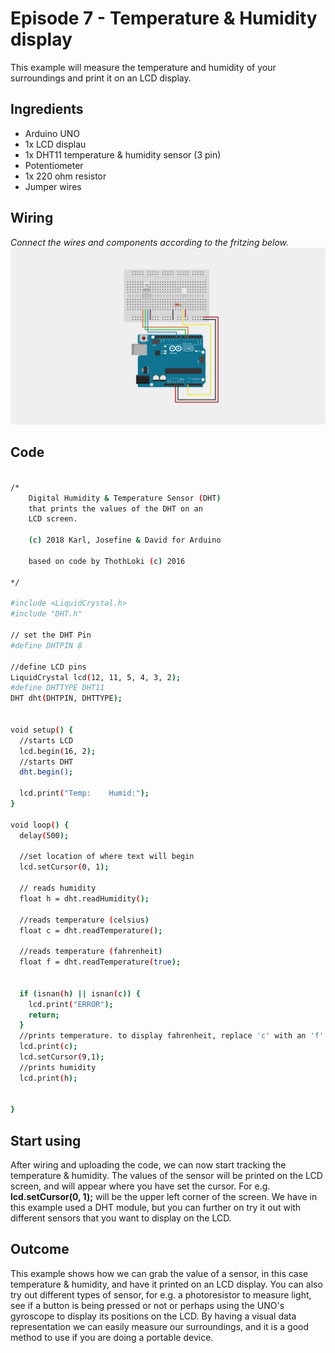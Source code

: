 # Episode 7 - Temperature & Humidity display
This example will measure the temperature and humidity of your surroundings and print it on an LCD display. 


## Ingredients
- Arduino UNO
- 1x LCD displau
- 1x DHT11 temperature & humidity sensor (3 pin)
- Potentiometer
- 1x 220 ohm resistor
- Jumper wires 


## Wiring
 *Connect the wires and components according to the fritzing below.*
![alt text](https://github.com/arduino/livecast/raw/master/Season%202/Episode%202%20-%20Tinker%20with%20RGB/img/episode2_fritzing.png "Logo Title Text 1")



## Code

```sh

/*
    Digital Humidity & Temperature Sensor (DHT)
    that prints the values of the DHT on an
    LCD screen.

    (c) 2018 Karl, Josefine & David for Arduino

    based on code by ThothLoki (c) 2016

*/

#include <LiquidCrystal.h>
#include "DHT.h"

// set the DHT Pin
#define DHTPIN 8

//define LCD pins
LiquidCrystal lcd(12, 11, 5, 4, 3, 2);
#define DHTTYPE DHT11
DHT dht(DHTPIN, DHTTYPE);


void setup() {
  //starts LCD
  lcd.begin(16, 2);
  //starts DHT
  dht.begin();
  
  lcd.print("Temp:    Humid:");
}

void loop() {
  delay(500);
  
  //set location of where text will begin
  lcd.setCursor(0, 1);
  
  // reads humidity
  float h = dht.readHumidity();
  
  //reads temperature (celsius)
  float c = dht.readTemperature();
  
  //reads temperature (fahrenheit)
  float f = dht.readTemperature(true);

  
  if (isnan(h) || isnan(c)) {
    lcd.print("ERROR");
    return;
  }
  //prints temperature. to display fahrenheit, replace 'c' with an 'f'
  lcd.print(c);
  lcd.setCursor(9,1);
  //prints humidity
  lcd.print(h);

  
}

```

## Start using

After wiring and uploading the code, we can now start tracking the temperature & humidity. The values of the sensor will be printed on the LCD screen, and will appear where you have set the cursor.
For e.g. **lcd.setCursor(0, 1);** will be the upper left corner of the screen. We have in this example used a DHT module, but you can further on try it out with different sensors that you want to display on the LCD.


## Outcome

This example shows how we can grab the value of a sensor, in this case temperature & humidity, and have it printed on an LCD display. You can also try out different types of sensor, for e.g. a photoresistor to measure light, see if a button is being pressed or not or perhaps using the UNO's gyroscope to display its positions on the LCD. By having a visual data representation we can easily measure our surroundings, and it is a good method to use if you are doing a portable device. 



